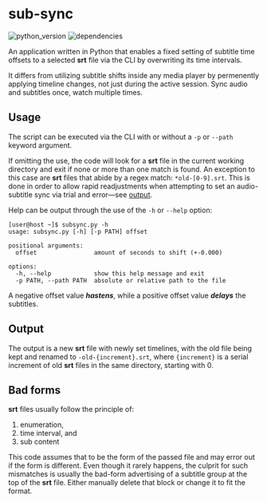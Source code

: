 # sub-sync

![python_version](https://img.shields.io/badge/python-3.9%2B-b0c9ff)
![dependencies](https://img.shields.io/badge/dependencies-none-e0b0ff)

An application written in Python that enables a fixed setting of subtitle time offsets to a selected **srt**
file via the CLI by overwriting its time intervals.

It differs from utilizing subtitle shifts inside any media player by permenently applying timeline changes, not just
during the active session. Sync audio and subtitles once, watch multiple times.

## Usage

The script can be executed via the CLI with or without a `-p` or `--path` keyword argument.

If omitting the use, the code will look for a **srt** file in the current working directory and exit if none or more
than one match is found. An exception to this case are **srt** files that abide by a regex match: `*old-[0-9].srt`. This
is done in order to allow rapid readjustments when attempting to set an audio-subtitle sync via trial and
error—see [output](#output).

Help can be output through the use of the `-h` or `--help` option:

```
[user@host ~]$ subsync.py -h
usage: subsync.py [-h] [-p PATH] offset

positional arguments:
  offset                amount of seconds to shift (+-0.000)

options:
  -h, --help            show this help message and exit
  -p PATH, --path PATH  absolute or relative path to the file
```

A negative offset value ***hastens***, while a positive offset value ***delays*** the subtitles.

## Output

The output is a new **srt** file with newly set timelines, with the old file being kept and renamed
to `-old-{increment}.srt`, where `{increment}` is a serial increment of old **srt** files in the same directory,
starting with 0.

## Bad forms

**srt** files usually follow the principle of:

1. enumeration,
2. time interval, and
3. sub content

This code assumes that to be the form of the passed file and may error out if the form is different. Even though it
rarely happens, the culprit for such mismatches is usually the bad-form advertising of a subtitle group at the top of
the **srt** file. Either manually delete that block or change it to fit the format.
